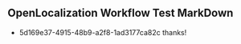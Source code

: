 ## OpenLocalization Workflow Test MarkDown
* 5d169e37-4915-48b9-a2f8-1ad3177ca82c 
thanks!<!--HONumber=Mar16_HO3-->
